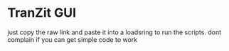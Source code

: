 # TranZit GUI

just copy the raw link and paste it into a loadsring to run the scripts. dont complain if you can get simple code to work

